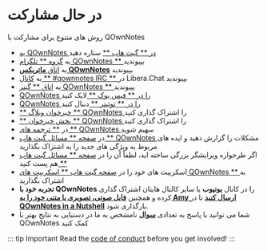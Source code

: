 # در حال مشارکت

روش های متنوع برای مشارکت با QOwnNotes

- [ به QOwnNotes در ** گیت هاب **](https://github.com/pbek/QOwnNotes) ستاره دهید
- به [ گروه ** تلگرام QOwnNotes ** ](https://t.me/QOwnNotes) بپیوندید
- به [اتاق **ماتریکس QOwnNotes**](https://app.element.io/#/room/#qownnotes:matrix.org) بپیوندید
- به [ کانال ** #qownnotes IRC ** ](https://web.libera.chat/#qownnotes) در Libera.Chat بپیوندید
- به [ اتاق ** گیتر QOwnNotes ** ](https://gitter.im/qownnotes/qownnotes) بپیوندید
- [ QOwnNotes را در ** فیس بوک ** ](https://www.facebook.com/QOwnNotes/) لایک کنید
- [ QOwnNotes را در ** توئیتر ** ](https://twitter.com/QOwnNotes) دنبال کنید
- [ ** خبرخوان وبلاگ ** QOwnNotes ](https://feeds.feedburner.com/QOwnNotesBlog) را اشتراک گذاری کنید
- [ ** پخش خبرخوان ** QOwnNotes ](https://feeds.feedburner.com/QOwnNotesReleases) را اشتراک گذاری کنید
- در [ ** ترجمه های ** QOwnNotes ](translation.md) سهیم شوید
- در [ صفحه ** مسائل گیت هاب ** QOwnNotes ](https://github.com/pbek/QOwnNotes/issues) مشکلات را گزارش دهید و ایده های مربوط به ویژگی های جدید را به اشتراک بگذارید
- اگر طرحواره ویرایشگر بزرگی ساخته اید، لطفاً آن را در [ صفحه ** مسائل گیت هاب ** ](https://github.com/pbek/QOwnNotes/issues) هم پست کنید
- اسکریپت های خود را در [ صفحه گیت هاب ** اسکریپت های QOwnNotes ** ](https://github.com/qownnotes/scripts) به اشتراک بگذارید
- **تجربه خود با QOwnNotes** را در کانال **یوتیوب** یا سایر کالنال هایتان اشتراک گذاری کرده و همچنین [**فایل صوتی، تصویری یا متنی خود را به Amy ارسال کنید**](mailto:amydoralang@aol.de) تا در [**QOwnNotes in a Nutshell**](https://www.youtube.com/channel/UC6Xpk_B1MFfvhBCsH_MrOEw/videos) بارگذاری شود.
- شما می توانید با پاسخ به تعدادی [**سوال**](https://freeonlinesurveys.com/s/nA8t17k8) نامشخص به ما در دستیابی به نتایج بهتر با QOwnNotes کمک کنید

::: tip Important
Read the [code of conduct](./code-of-conduct.md) before you get involved!
:::
